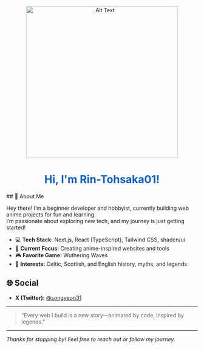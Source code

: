 <!--
Hi! Feel free to edit or update this README as your skills, projects, or interests grow!
-->
<p align="center">
  <img src="https://tenor.com/view/rin-fate-stay-night-sigh-anime-girl-rin-tohsaka-gif-12035887274724107717.gif" alt="Alt Text" width="400"/>
</p>

<h1 align="center" style="color:#1060c9;">
  Hi, I'm Rin-Tohsaka01!
</h1>
## 👋 About Me

Hey there! I’m a beginner developer and hobbyist, currently building web anime projects for fun and learning.  
I’m passionate about exploring new tech, and my journey is just getting started!

- 💻 **Tech Stack:** Next.js, React (TypeScript), Tailwind CSS, shadcn/ui
- 🌌 **Current Focus:** Creating anime-inspired websites and tools
- 🎮 **Favorite Game:** Wuthering Waves
- 🏰 **Interests:** Celtic, Scottish, and English history, myths, and legends

## 🌐 Social

- **X (Twitter):** [@songyeon31](https://twitter.com/songyeon31)  

---

> “Every web I build is a new story—animated by code, inspired by legends.”

---

_Thanks for stopping by! Feel free to reach out or follow my journey._
